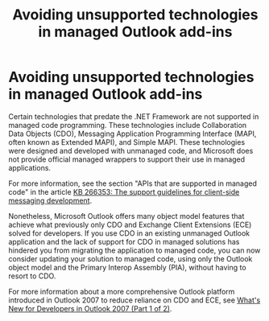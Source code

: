 ﻿---
title: Avoiding unsupported technologies in managed Outlook add-ins
TOCTitle: Avoiding unsupported technologies in managed Outlook add-ins
ms:assetid: 365fd319-725f-4c4b-b6e7-575f78ed8bda
ms:contentKeyID: 55119789
ms.date: 07/24/2014
mtps_version: v=office.15
---

# Avoiding unsupported technologies in managed Outlook add-ins

Certain technologies that predate the .NET Framework are not supported in managed code programming. These technologies include Collaboration Data Objects (CDO), Messaging Application Programming Interface (MAPI, often known as Extended MAPI), and Simple MAPI. These technologies were designed and developed with unmanaged code, and Microsoft does not provide official managed wrappers to support their use in managed applications. 

For more information, see the section "APIs that are supported in managed code" in the article [KB 266353: The support guidelines for client-side messaging development](https://go.microsoft.com/fwlink/?linkid=89209).

Nonetheless, Microsoft Outlook offers many object model features that achieve what previously only CDO and Exchange Client Extensions (ECE) solved for developers. If you use CDO in an existing unmanaged Outlook application and the lack of support for CDO in managed solutions has hindered you from migrating the application to managed code, you can now consider updating your solution to managed code, using only the Outlook object model and the Primary Interop Assembly (PIA), without having to resort to CDO. 

For more information about a more comprehensive Outlook platform introduced in Outlook 2007 to reduce reliance on CDO and ECE, see [What's New for Developers in Outlook 2007 (Part 1 of 2)](https://msdn.microsoft.com/library/bb226711\(v=office.15\)).


